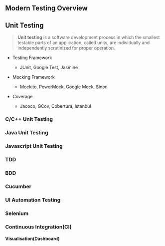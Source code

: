 ## Modern Testing Overview


## Unit Testing

> **Unit testing** is a software development process in which the smallest testable parts of an application, called units, are individually and independently scrutinized for proper operation.


- Testing Framework
  - JUnit, Google Test, Jasmine  

- Mocking Framework
  - Mockito, PowerMock, Google Mock, Sinon  
  
- Coverage
  - Jacoco, GCov, ‎Cobertura, Istanbul  


### C/C++ Unit Testing


### Java Unit Testing


### Javascript Unit Testing

### TDD

### BDD


### Cucumber


### UI Automation Testing

### Selenium


### Continuous Integration(CI)


#### Visualisation(Dashboard)
